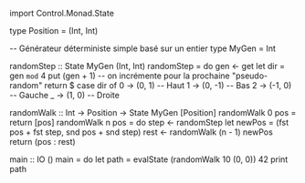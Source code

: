 import Control.Monad.State

type Position = (Int, Int)

-- Générateur déterministe simple basé sur un entier
type MyGen = Int

randomStep :: State MyGen (Int, Int)
randomStep = do
    gen <- get
    let dir = gen `mod` 4
    put (gen + 1)   -- on incrémente pour la prochaine "pseudo-random"
    return $ case dir of
        0 -> (0, 1)   -- Haut
        1 -> (0, -1)  -- Bas
        2 -> (-1, 0)  -- Gauche
        _ -> (1, 0)   -- Droite

randomWalk :: Int -> Position -> State MyGen [Position]
randomWalk 0 pos = return [pos]
randomWalk n pos = do
    step <- randomStep
    let newPos = (fst pos + fst step, snd pos + snd step)
    rest <- randomWalk (n - 1) newPos
    return (pos : rest)

main :: IO ()
main = do
    let path = evalState (randomWalk 10 (0, 0)) 42
    print path
